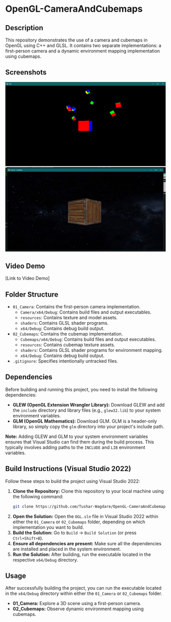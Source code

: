 # OpenGL-CameraAndCubemaps

## Description

This repository demonstrates the use of a camera and cubemaps in OpenGL using C++ and GLSL. It contains two separate implementations: a first-person camera and a dynamic environment mapping implementation using cubemaps.

## Screenshots

![First-Person Camera](01_Camera/Screenshot1.png)
![Cubemaps](02_Cubemaps/Screenshot2.png)

## Video Demo

[Link to Video Demo]

## Folder Structure

*   `01_Camera`: Contains the first-person camera implementation.
    *   `Camera/x64/Debug`: Contains build files and output executables.
    *   `resources`: Contains texture and model assets.
    *   `shaders`: Contains GLSL shader programs.
    *   `x64/Debug`: Contains debug build output.
*   `02_Cubemaps`: Contains the cubemap implementation.
    *   `Cubemaps/x64/Debug`: Contains build files and output executables.
    *   `resources`: Contains cubemap texture assets.
    *   `shaders`: Contains GLSL shader programs for environment mapping.
    *   `x64/Debug`: Contains debug build output.
*   `.gitignore`: Specifies intentionally untracked files.

## Dependencies

Before building and running this project, you need to install the following dependencies:

*   **GLEW (OpenGL Extension Wrangler Library):** Download GLEW and add the `include` directory and library files (e.g., `glew32.lib`) to your system environment variables.
*   **GLM (OpenGL Mathematics):** Download GLM. GLM is a header-only library, so simply copy the `glm` directory into your project's include path.

**Note:** Adding GLEW and GLM to your system environment variables ensures that Visual Studio can find them during the build process. This typically involves adding paths to the `INCLUDE` and `LIB` environment variables.

## Build Instructions (Visual Studio 2022)

Follow these steps to build the project using Visual Studio 2022:

1.  **Clone the Repository:** Clone this repository to your local machine using the following command:
    ```bash
    git clone https://github.com/Tushar-Wagdare/OpenGL-CameraAndCubemaps.git
    ```
2.  **Open the Solution:** Open the `OGL.sln` file in Visual Studio 2022 within either the `01_Camera` or `02_Cubemaps` folder, depending on which implementation you want to build.
3.  **Build the Solution:** Go to `Build` -> `Build Solution` (or press `Ctrl+Shift+B`).
4.  **Ensure all dependencies are present:** Make sure all the dependencies are installed and placed in the system environment.
5.  **Run the Solution:** After building, run the executable located in the respective `x64/Debug` directory.

## Usage

After successfully building the project, you can run the executable located in the `x64/Debug` directory within either the `01_Camera` or `02_Cubemaps` folder.

*   **01_Camera:** Explore a 3D scene using a first-person camera.
*   **02_Cubemaps:** Observe dynamic environment mapping using cubemaps.
